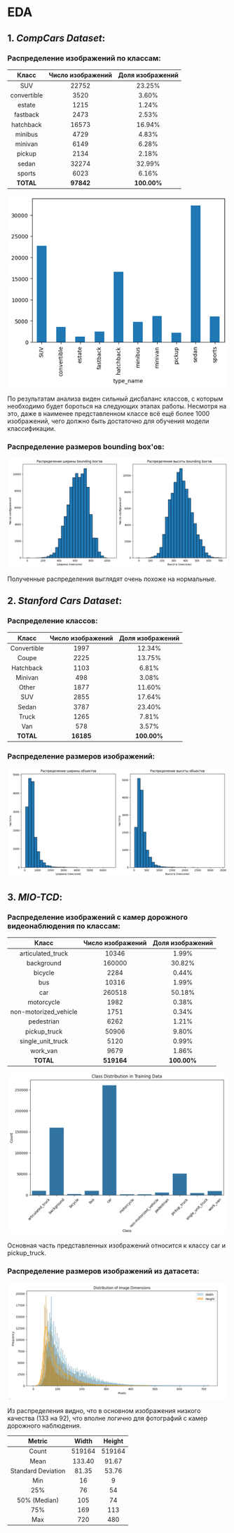 # EDA

## 1. _CompCars Dataset_:

### Распределение изображений по классам:
|    Класс    | Число изображений | Доля изображений |
|:-----------:|:-----------------:|:----------------:|
|     SUV     |       22752       |      23.25%      |
| convertible |       3520        |      3.60%       |
|   estate    |       1215        |      1.24%       |
|  fastback   |       2473        |      2.53%       |
|  hatchback  |       16573       |      16.94%      |
|   minibus   |       4729        |      4.83%       |
|   minivan   |       6149        |      6.28%       |
|   pickup    |       2134        |      2.18%       |
|    sedan    |       32274       |      32.99%      |
|   sports    |       6023        |      6.16%       |
|  **TOTAL**  |     **97842**     |   **100.00%**    |

![Распределение автомобилей по типам кузова](EDA/img/counts_compcars.png)

По результатам анализа виден сильный дисбаланс классов,
с которым необходимо будет бороться на следующих этапах работы.
Несмотря на это, даже в наименее представленном классе всё ещё более 1000 изображений,
чего должно быть достаточно для обучения модели классификации.

### Распределение размеров bounding box'ов:
![Распределение изображений по размерам bounding box'ов](EDA/img/sizes_compcars.png)

Полученные распределения выглядят очень похоже на нормальные.

## 2. _Stanford Cars Dataset_:

### Распределение классов:
|    Класс    | Число изображений | Доля изображений |
|:-----------:|:-----------------:|:----------------:|
| Convertible |       1997        |      12.34%      |
|    Coupe    |       2225        |      13.75%      |
|  Hatchback  |       1103        |      6.81%       |
|   Minivan   |        498        |      3.08%       |
|    Other    |       1877        |      11.60%      |
|     SUV     |       2855        |      17.64%      |
|    Sedan    |       3787        |      23.40%      |
|    Truck    |       1265        |      7.81%       |
|     Van     |        578        |      3.57%       |
|  **TOTAL**  |     **16185**     |   **100.00%**    |

### Распределение размеров изображений:
![График распределений по размерам](EDA/img/size_distributions_stanford.png)

## 3. _MIO-TCD_:

### Распределение изображений с камер дорожного видеонаблюдения по классам:
|         Класс         | Число изображений | Доля изображений |
|:---------------------:|:-----------------:|:----------------:|
|   articulated_truck   |       10346       |      1.99%       |
|      background       |      160000       |      30.82%      |
|        bicycle        |       2284        |      0.44%       |
|          bus          |       10316       |      1.99%       |
|          car          |      260518       |      50.18%      |
|      motorcycle       |       1982        |      0.38%       |
| non-motorized_vehicle |       1751        |      0.34%       |
|      pedestrian       |       6262        |      1.21%       |
|     pickup_truck      |       50906       |      9.80%       |
|   single_unit_truck   |       5120        |      0.99%       |
|       work_van        |       9679        |      1.86%       |
|       **TOTAL**       |    **519164**     |   **100.00%**    |

![Распределение изображений по классам](EDA/img/class_dis_mio-tcd.png)

Основная часть представленных изображений относится к классу car и pickup_truck.

### Распределение размеров изображений из датасета:
![Распределение изображений по размерам bounding box'ов](EDA/img/size_dis_mio-tcd.png)

Из распределения видно, что в основном изображения низкого качества (133 на 92),
что вполне логично для фотографий с камер дорожного наблюдения.

|       Metric       | Width  | Height |
|:------------------:|:------:|:------:|
|       Count        | 519164 | 519164 |
|        Mean        | 133.40 | 91.67  |
| Standard Deviation | 81.35  | 53.76  |
|        Min         |   16   |   9    |
|        25%         |   76   |   54   |
|    50% (Median)    |  105   |   74   |
|        75%         |  169   |  113   |
|        Max         |  720   |  480   |
